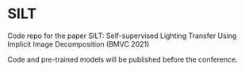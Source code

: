 # SILT
Code repo for the paper SILT: Self-supervised Lighting Transfer Using Implicit Image Decomposition (BMVC 2021)

Code and pre-trained models will be published before the conference.

